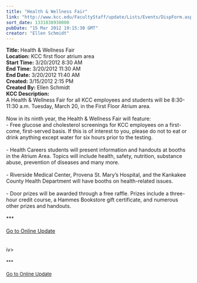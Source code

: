 ```yaml
---
title: "Health & Wellness Fair"
link: "http://www.kcc.edu/FacultyStaff/update/Lists/Events/DispForm.aspx?ID=238"
sort_date: 1331838930000
pubDate: "15 Mar 2012 19:15:30 GMT"
creator: "Ellen Schmidt"
---
```


<div><b>Title:</b> Health &amp; Wellness Fair</div>
<div><b>Location:</b> KCC first floor atrium area</div>
<div><b>Start Time:</b> 3/20/2012 8:30 AM</div>
<div><b>End Time:</b> 3/20/2012 11:30 AM</div>
<div><b>End Date:</b> 3/20/2012 11:40 AM</div>
<div><b>Created:</b> 3/15/2012 2:15 PM</div>
<div><b>Created By:</b> Ellen Schmidt</div>
<div><b>KCC Description:</b> <div class="ExternalClass7705E1810B6D4362A1AC0AD3EEF2854F">
<div>A Health &amp; Wellness Fair for all KCC employees and students will be 8:30-11:30 a.m. Tuesday, March 20, in the First Floor Atrium area.</div>
<div><br />Now in its ninth year, the Health &amp; Wellness Fair will feature:<br /></div>
<div>- Free glucose and cholesterol screenings for KCC employees on a first-come, first-served basis. If this is of interest to you, please do not to eat or drink anything except water for six hours prior to the testing.</div>
<div><br />- Health Careers students will present information and handouts at booths in the Atrium Area. Topics will include health, safety, nutrition, substance abuse, prevention of diseases and many more.</div>
<div><br />- Riverside Medical Center, Provena St. Mary’s Hospital, and the Kankakee County Health Department will have booths on health-related issues.</div>
<div><br />- Door prizes will be awarded through a free raffle. Prizes include a three-hour credit course, a Hammes Bookstore gift certificate, and numerous other prizes and handouts.</div>
<div> </div>
<div>***</div>
<div> </div>
<div><a href="/FacultyStaff/update/Pages/dailyupdate.aspx">Go to Online Update</a></div>
<div><br /> </div></div></div>
iv><font size="2"></font> </div>
<div> </div>
<div><font size="2">***</font></div>
<div><font size="2"></font> </div>
<div><a href="/FacultyStaff/update/Pages/dailyupdate.aspx"><font size="2">Go to Online Update</font></a></div>
<div><font size="2"></font></div>
<div><br /><font size="2"> </font></div></div></div>
